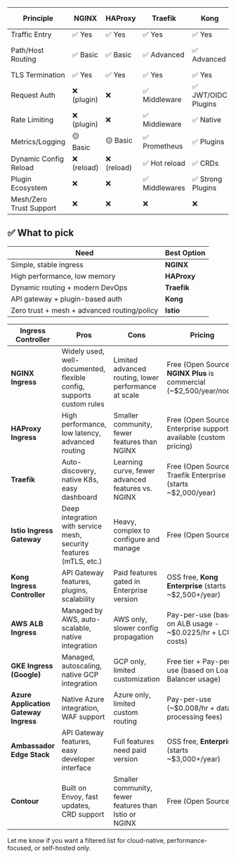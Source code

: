 | Principle               | **NGINX**  | **HAProxy** | **Traefik**   | **Kong**           | **Istio Gateway**  |
| ----------------------- | ---------- | ----------- | ------------- | ------------------ | ------------------ |
| Traffic Entry           | ✅ Yes      | ✅ Yes       | ✅ Yes         | ✅ Yes              | ✅ Yes              |
| Path/Host Routing       | ✅ Basic    | ✅ Basic     | ✅ Advanced    | ✅ Advanced         | ✅ Advanced (Envoy) |
| TLS Termination         | ✅ Yes      | ✅ Yes       | ✅ Yes         | ✅ Yes              | ✅ Yes              |
| Request Auth            | ❌ (plugin) | ❌           | ✅ Middleware  | ✅ JWT/OIDC Plugins | ✅ Native JWT       |
| Rate Limiting           | ❌ (plugin) | ❌           | ✅ Middleware  | ✅ Native           | ✅ Policy-based     |
| Metrics/Logging         | 🟡 Basic   | 🟡 Basic    | ✅ Prometheus  | ✅ Plugins          | ✅ Envoy Metrics    |
| Dynamic Config Reload   | ❌ (reload) | ❌ (reload)  | ✅ Hot reload  | ✅ CRDs             | ✅ Envoy xDS        |
| Plugin Ecosystem        | ❌          | ❌           | ✅ Middlewares | ✅ Strong Plugins   | ❌ No plugins       |
| Mesh/Zero Trust Support | ❌          | ❌           | ❌             | ❌                  | ✅ Full support     |
## ✅ What to pick

| Need                                        | Best Option |
| ------------------------------------------- | ----------- |
| Simple, stable ingress                      | **NGINX**   |
| High performance, low memory                | **HAProxy** |
| Dynamic routing + modern DevOps             | **Traefik** |
| API gateway + plugin-based auth             | **Kong**    |
| Zero trust + mesh + advanced routing/policy | **Istio**   |

|Ingress Controller|Pros|Cons|Pricing|
|---|---|---|---|
|**NGINX Ingress**|Widely used, well-documented, flexible config, supports custom rules|Limited advanced routing, lower performance at scale|Free (Open Source), **NGINX Plus** is commercial (~$2,500/year/node)|
|**HAProxy Ingress**|High performance, low latency, advanced routing|Smaller community, fewer features than NGINX|Free (Open Source), Enterprise support available (custom pricing)|
|**Traefik**|Auto-discovery, native K8s, easy dashboard|Learning curve, fewer advanced features vs. NGINX|Free (Open Source), Traefik Enterprise (starts ~$2,000/year)|
|**Istio Ingress Gateway**|Deep integration with service mesh, security features (mTLS, etc.)|Heavy, complex to configure and manage|Free (Open Source)|
|**Kong Ingress Controller**|API Gateway features, plugins, scalability|Paid features gated in Enterprise version|OSS free, **Kong Enterprise** (starts ~$2,500+/year)|
|**AWS ALB Ingress**|Managed by AWS, auto-scalable, native integration|AWS only, slower config propagation|Pay-per-use (based on ALB usage - ~$0.0225/hr + LCU costs)|
|**GKE Ingress (Google)**|Managed, autoscaling, native GCP integration|GCP only, limited customization|Free tier + Pay-per-use (based on Load Balancer usage)|
|**Azure Application Gateway Ingress**|Native Azure integration, WAF support|Azure only, limited custom routing|Pay-per-use (~$0.008/hr + data processing fees)|
|**Ambassador Edge Stack**|API Gateway features, easy developer interface|Full features need paid version|OSS free, **Enterprise** (starts ~$3,000+/year)|
|**Contour**|Built on Envoy, fast updates, CRD support|Smaller community, fewer features than Istio or NGINX|Free (Open Source)|

Let me know if you want a filtered list for cloud-native, performance-focused, or self-hosted only.